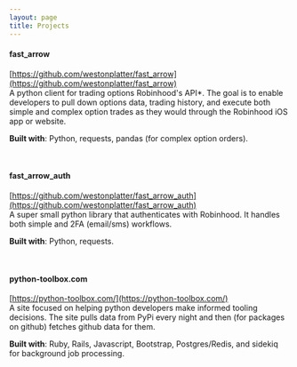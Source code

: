 ```yaml
---
layout: page
title: Projects
---
```


#### fast_arrow
[https://github.com/westonplatter/fast_arrow](https://github.com/westonplatter/fast_arrow)<br/>
A python client for trading options Robinhood's API*. The goal is to enable
developers to pull down options data, trading history, and execute both simple
and complex option trades as they would through the Robinhood iOS app or
website.

__Built with__: Python, requests, pandas (for complex option orders).

<br/>

#### fast_arrow_auth
[https://github.com/westonplatter/fast_arrow_auth](https://github.com/westonplatter/fast_arrow_auth)<br/>
A super small python library that authenticates with Robinhood. It handles both
simple and 2FA (email/sms) workflows.

__Built with__: Python, requests.

<br/>

#### python-toolbox.com
[https://python-toolbox.com/](https://python-toolbox.com/)<br/>
A site focused on helping python developers make informed tooling decisions.
The site pulls data from PyPi every night and then (for packages on github)
fetches github data for them.

__Built with__: Ruby, Rails, Javascript, Bootstrap, Postgres/Redis, and sidekiq for background job processing.
